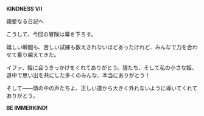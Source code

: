<!-- title: イマーキンドの日誌：8日目 -->

**KINDNESS VII**

親愛なる日記へ

こうして、今回の冒険は幕を下ろす。

嬉しい瞬間も、苦しい試練も数えきれないほどあったけれど、みんなで力を合わせて乗り越えてきた。

イファ、姫に会うきっかけをくれてありがとう。狼たち、そして私の小さな姫、道中で思い出を共にした多くのみんな、本当にありがとう！

そして――頭の中の声たちよ、正しい道から大きく外れないように導いてくれてありがとう。

**BE IMMERKIND!**
